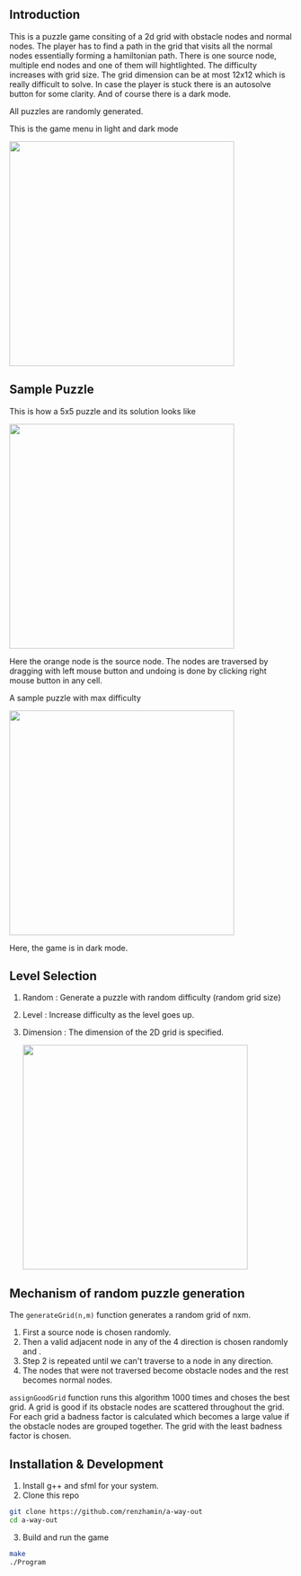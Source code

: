 ## Introduction

This is a puzzle game consiting of a 2d grid with obstacle nodes and normal nodes. The player has to find a path in the grid that visits all the normal nodes essentially forming a hamiltonian path. There is one source node, multiple end nodes and one of them will hightlighted. The difficulty increases with grid size. The grid dimension can be at most 12x12 which is really difficult to solve. In case the player is stuck there is an autosolve button for some clarity. And of course there is a dark mode.

All puzzles are randomly generated.

This is the game menu in light and dark mode

<img src="https://github.com/renzhamin/a-way-out/assets/57265942/300d2d47-6c9c-43cc-af4d-ca7f6ba9216b" height="400px" />


## Sample Puzzle

This is how a 5x5 puzzle and its solution looks like

<img src="https://github.com/renzhamin/a-way-out/assets/57265942/e132a97d-89d0-4782-a835-4c9d41eb5670" height="400px" />

Here the orange node is the source node. The nodes are traversed by dragging with left mouse button and undoing is done by clicking right mouse button in any cell.


A sample puzzle with max difficulty

<img src="https://github.com/renzhamin/a-way-out/assets/57265942/cda902f5-76b7-45cb-8b6d-e27a5b4912b2" height="400px" />

Here, the game is in dark mode.





## Level Selection

1. Random : Generate a puzzle with random difficulty (random grid size)
2. Level : Increase difficulty as the level goes up.
3. Dimension : The dimension of the 2D grid is specified.

   <img src="https://github.com/renzhamin/a-way-out/assets/57265942/14ba3791-c655-47c1-94ec-adc67424aa3a" height="400px"/>


## Mechanism of random puzzle generation

The `generateGrid(n,m)` function generates a random grid of nxm. 

1. First a source node is chosen randomly.
2. Then a valid adjacent node in any of the 4 direction is chosen randomly and .
3. Step 2 is repeated until we can't traverse to a node in any direction.
4. The nodes that were not traversed become obstacle nodes and the rest becomes normal nodes.

`assignGoodGrid` function runs this algorithm 1000 times and choses the best grid. A grid is good if its obstacle nodes are scattered throughout the grid. For each grid a badness factor is calculated which becomes a large value if the obstacle nodes are grouped together. The grid with the least badness factor is chosen.


## Installation & Development

1. Install g++ and sfml for your system.
2. Clone this repo

```sh
git clone https://github.com/renzhamin/a-way-out
cd a-way-out
```

3. Build and run the game

```sh
make
./Program
```

